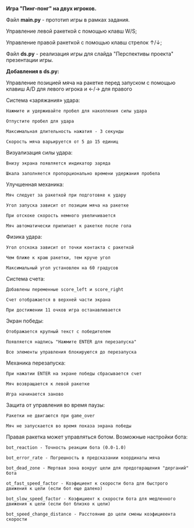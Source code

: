 **Игра "Пинг-понг" на двух игроков.**

Файл **main.py** - прототип игры в рамках задания.

Управление левой ракеткой с помощью клавш W/S;

Управление правой ракеткой с помощью клавш стрелок ↑/↓;


Файл **ds.py** - реализация игры для слайда "Перспективы проекта" презентации игры.

**Добавления в ds.py:**

Управление позицией мяча на ракетке перед запуском с помощью клавиш A/D для левого игрока и ←/→ для правого

Система «заряжания» удара:

    Нажмите и удерживайте пробел для накопления силы удара
    
    Отпустите пробел для удара
    
    Максимальная длительность нажатия - 3 секунды
    
    Скорость мяча варьируется от 5 до 15 единиц
    
Визуализация силы удара:

    Внизу экрана появляется индикатор заряда
    
    Шкала заполняется пропорционально времени удержания пробела
    
Улучшенная механика:

    Мяч следует за ракеткой при подготовке к удару
    
    Угол запуска зависит от позиции мяча на ракетке
    
    При отскоке скорость немного увеличивается
    
    Мяч автоматически прилипает к ракетке после гола
    
Физика удара:

    Угол отскока зависит от точки контакта с ракеткой
    
    Чем ближе к краю ракетки, тем круче угол
    
    Максимальный угол установлен на 60 градусов
    
Система счета:

    Добавлены переменные score_left и score_right
    
    Счет отображается в верхней части экрана
    
    При достижении 11 очков игра останавливается
    
Экран победы:

    Отображается крупный текст с победителем
    
    Появляется надпись "Нажмите ENTER для перезапуска"
    
    Все элементы управления блокируются до перезапуска
    
Механика перезапуска:

    При нажатии ENTER на экране победы сбрасывается счет
    
    Мяч возвращается к левой ракетке

    Игра начинается заново
    
Защита от управления во время паузы:

    Ракетки не двигаются при game_over
    
    Мяч не запускается во время показа экрана победы

Правая ракетка может управляться ботом. Возможные настройки бота:

    bot_reaction - Точность реакции бота (0.0-1.0)

    bot_error_rate - Погрешность в предсказании координаты мяча

    bot_dead_zone - Мертвая зона вокруг цели для предотвращения "дерганий" бота

    ot_fast_speed_factor - Коэфициент к скорости бота для быстрого движения к цели (если бот еще далеко)
    
    bot_slow_speed_factor - Коэфициент к скорости бота для медленного движения к цели (если бот близко к цели)
    
    bot_speed_change_distance - Расстояние до цели смены коэфициеента скорости
    

